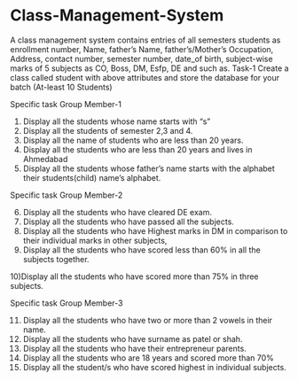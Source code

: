 # Class-Management-System
A class management system contains entries of all semesters students as enrollment number, Name, father’s Name, father’s/Mother’s Occupation, Address, contact number, semester number, date_of birth, subject-wise marks of 5 subjects as CO, Boss, DM, Esfp, DE and such as.
Task-1
Create a class called student with above attributes and store the database for your batch (At-least 10 Students)

Specific task Group Member-1

1) Display all the students whose name starts with “s”
2) Display all the students of semester 2,3 and 4.
3) Display all the name of students who are less than 20 years.
4) Display all the students who are less than 20 years and lives in Ahmedabad
5) Display all the students whose father’s name starts with the alphabet their students(child) name’s alphabet.

Specific task Group Member-2

6) Display all the students who have cleared DE exam.
7) Display all the students who have passed all the subjects.
8) Display all the students who have Highest marks in DM in comparison to their individual marks in other subjects,
9) Display all the students who have scored less than 60% in all the subjects together.

10)Display all the students who have scored more than 75% in three subjects.

Specific task Group Member-3

11) Display all the students who have two or more than 2 vowels in their name.
12) Display all the students who have surname as patel or shah.
13) Display all the students who have their entrepreneur parents.
14) Display all the students who are 18 years and scored more than 70%
15) Display all the student/s who have scored highest in individual subjects.
